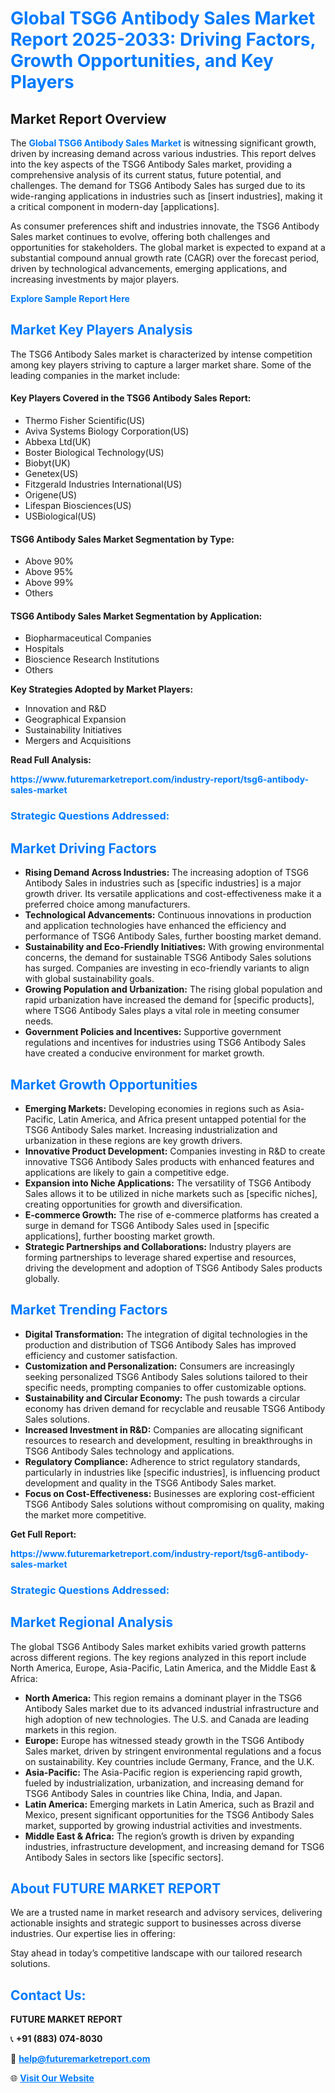 <h1 style="color: #007BFF;">Global TSG6 Antibody Sales Market Report 2025-2033: Driving Factors, Growth Opportunities, and Key Players</h1>

<section id="overview">
<h2>Market Report Overview</h2>
<p>The <a href="https://www.futuremarketreport.com/industry-report/tsg6-antibody-sales-market" style="color: #007BFF; text-decoration: none;"><strong>Global TSG6 Antibody Sales Market</strong></a> is witnessing significant growth, driven by increasing demand across various industries. This report delves into the key aspects of the TSG6 Antibody Sales market, providing a comprehensive analysis of its current status, future potential, and challenges. The demand for TSG6 Antibody Sales has surged due to its wide-ranging applications in industries such as [insert industries], making it a critical component in modern-day [applications].</p>
<p>As consumer preferences shift and industries innovate, the TSG6 Antibody Sales market continues to evolve, offering both challenges and opportunities for stakeholders. The global market is expected to expand at a substantial compound annual growth rate (CAGR) over the forecast period, driven by technological advancements, emerging applications, and increasing investments by major players.</p>
</section>

<section id="overview">
<p><a href="https://www.futuremarketreport.com/request-sample/reportId=109683" style="color: #007BFF; text-decoration: none;"><strong>Explore Sample Report Here</strong></a></p>
</section>

<section id="key-players">
<h2 style="color: #007BFF;">Market Key Players Analysis</h2>
<p>The TSG6 Antibody Sales market is characterized by intense competition among key players striving to capture a larger market share. Some of the leading companies in the market include:</p>
<h4>Key Players Covered in the TSG6 Antibody Sales Report:</h4>
<ul><li>Thermo Fisher Scientific(US)</li><li>Aviva Systems Biology Corporation(US)</li><li>Abbexa Ltd(UK)</li><li>Boster Biological Technology(US)</li><li>Biobyt(UK)</li><li>Genetex(US)</li><li>Fitzgerald Industries International(US)</li><li>Origene(US)</li><li>Lifespan Biosciences(US)</li><li>USBiological(US)</li></ul>
<h4>TSG6 Antibody Sales Market Segmentation by Type:</h4>
<ul><li>Above 90%</li><li>Above 95%</li><li>Above 99%</li><li>Others</li></ul>

<h4>TSG6 Antibody Sales Market Segmentation by Application:</h4>
<ul><li>Biopharmaceutical Companies</li><li>Hospitals</li><li>Bioscience Research Institutions</li><li>Others</li></ul>
<p><strong>Key Strategies Adopted by Market Players:</strong></p>
<ul>
<li>Innovation and R&D</li>
<li>Geographical Expansion</li>
<li>Sustainability Initiatives</li>
<li>Mergers and Acquisitions</li>
</ul>
</section>

<section>
<p><strong>Read Full Analysis: </strong></p><a href="https://www.futuremarketreport.com/industry-report/tsg6-antibody-sales-market" style="color: #007BFF; text-decoration: none;"><strong>https://www.futuremarketreport.com/industry-report/tsg6-antibody-sales-market</strong></a>
<h3 style="color: #007BFF;">Strategic Questions Addressed:</h3>
</section>

<section id="driving-factors">
<h2 style="color: #007BFF;">Market Driving Factors</h2>
<ul>
<li><strong>Rising Demand Across Industries:</strong> The increasing adoption of TSG6 Antibody Sales in industries such as [specific industries] is a major growth driver. Its versatile applications and cost-effectiveness make it a preferred choice among manufacturers.</li>
<li><strong>Technological Advancements:</strong> Continuous innovations in production and application technologies have enhanced the efficiency and performance of TSG6 Antibody Sales, further boosting market demand.</li>
<li><strong>Sustainability and Eco-Friendly Initiatives:</strong> With growing environmental concerns, the demand for sustainable TSG6 Antibody Sales solutions has surged. Companies are investing in eco-friendly variants to align with global sustainability goals.</li>
<li><strong>Growing Population and Urbanization:</strong> The rising global population and rapid urbanization have increased the demand for [specific products], where TSG6 Antibody Sales plays a vital role in meeting consumer needs.</li>
<li><strong>Government Policies and Incentives:</strong> Supportive government regulations and incentives for industries using TSG6 Antibody Sales have created a conducive environment for market growth.</li>
</ul>
</section>

<section id="growth-opportunities">
<h2 style="color: #007BFF;">Market Growth Opportunities</h2>
<ul>
<li><strong>Emerging Markets:</strong> Developing economies in regions such as Asia-Pacific, Latin America, and Africa present untapped potential for the TSG6 Antibody Sales market. Increasing industrialization and urbanization in these regions are key growth drivers.</li>
<li><strong>Innovative Product Development:</strong> Companies investing in R&D to create innovative TSG6 Antibody Sales products with enhanced features and applications are likely to gain a competitive edge.</li>
<li><strong>Expansion into Niche Applications:</strong> The versatility of TSG6 Antibody Sales allows it to be utilized in niche markets such as [specific niches], creating opportunities for growth and diversification.</li>
<li><strong>E-commerce Growth:</strong> The rise of e-commerce platforms has created a surge in demand for TSG6 Antibody Sales used in [specific applications], further boosting market growth.</li>
<li><strong>Strategic Partnerships and Collaborations:</strong> Industry players are forming partnerships to leverage shared expertise and resources, driving the development and adoption of TSG6 Antibody Sales products globally.</li>
</ul>
</section>

<section id="trending-factors">
<h2 style="color: #007BFF;">Market Trending Factors</h2>
<ul>
<li><strong>Digital Transformation:</strong> The integration of digital technologies in the production and distribution of TSG6 Antibody Sales has improved efficiency and customer satisfaction.</li>
<li><strong>Customization and Personalization:</strong> Consumers are increasingly seeking personalized TSG6 Antibody Sales solutions tailored to their specific needs, prompting companies to offer customizable options.</li>
<li><strong>Sustainability and Circular Economy:</strong> The push towards a circular economy has driven demand for recyclable and reusable TSG6 Antibody Sales solutions.</li>
<li><strong>Increased Investment in R&D:</strong> Companies are allocating significant resources to research and development, resulting in breakthroughs in TSG6 Antibody Sales technology and applications.</li>
<li><strong>Regulatory Compliance:</strong> Adherence to strict regulatory standards, particularly in industries like [specific industries], is influencing product development and quality in the TSG6 Antibody Sales market.</li>
<li><strong>Focus on Cost-Effectiveness:</strong> Businesses are exploring cost-efficient TSG6 Antibody Sales solutions without compromising on quality, making the market more competitive.</li>
</ul>
</section>

<section>
<p><strong>Get Full Report: </strong></p><a href="https://www.futuremarketreport.com/industry-report/tsg6-antibody-sales-market" style="color: #007BFF; text-decoration: none;"><strong>https://www.futuremarketreport.com/industry-report/tsg6-antibody-sales-market</strong></a>
<h3 style="color: #007BFF;">Strategic Questions Addressed:</h3>
</section>


<section id="regional-analysis">
<h2 style="color: #007BFF;">Market Regional Analysis</h2>
<p>The global TSG6 Antibody Sales market exhibits varied growth patterns across different regions. The key regions analyzed in this report include North America, Europe, Asia-Pacific, Latin America, and the Middle East & Africa:</p>
<ul>
<li><strong>North America:</strong> This region remains a dominant player in the TSG6 Antibody Sales market due to its advanced industrial infrastructure and high adoption of new technologies. The U.S. and Canada are leading markets in this region.</li>
<li><strong>Europe:</strong> Europe has witnessed steady growth in the TSG6 Antibody Sales market, driven by stringent environmental regulations and a focus on sustainability. Key countries include Germany, France, and the U.K.</li>
<li><strong>Asia-Pacific:</strong> The Asia-Pacific region is experiencing rapid growth, fueled by industrialization, urbanization, and increasing demand for TSG6 Antibody Sales in countries like China, India, and Japan.</li>
<li><strong>Latin America:</strong> Emerging markets in Latin America, such as Brazil and Mexico, present significant opportunities for the TSG6 Antibody Sales market, supported by growing industrial activities and investments.</li>
<li><strong>Middle East & Africa:</strong> The region’s growth is driven by expanding industries, infrastructure development, and increasing demand for TSG6 Antibody Sales in sectors like [specific sectors].</li>
</ul>
</section>

<footer>
<h2 style="color: #007BFF;">About FUTURE MARKET REPORT</h2>
<p>We are a trusted name in market research and advisory services, delivering actionable insights and strategic support to businesses across diverse industries. Our expertise lies in offering:</p>

<p>Stay ahead in today’s competitive landscape with our tailored research solutions.</p>

<h2 style="color: #007BFF;">Contact Us:</h2>
<p><strong>FUTURE MARKET REPORT</strong></p>
<p>📞 <strong>+91 (883) 074-8030</strong></p>
<p>📧 <strong><a href="mailto:help@futuremarketreport.com" style="color: #007BFF;">help@futuremarketreport.com</a></strong></p>
<p>🌐 <strong><a href="https://www.futuremarketreport.com/" style="color: #007BFF;">Visit Our Website</a></strong></p>
</footer>